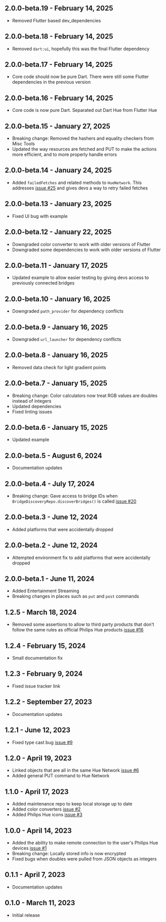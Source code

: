 ## 2.0.0-beta.19 - February 14, 2025

- Removed Flutter based dev_dependencies

## 2.0.0-beta.18 - February 14, 2025

- Removed `dart:ui`, hopefully this was the final Flutter dependency

## 2.0.0-beta.17 - February 14, 2025

- Core code should now be pure Dart. There were still some Flutter dependencies in the previous version

## 2.0.0-beta.16 - February 14, 2025

- Core code is now pure Dart. Separated out Dart Hue from Flutter Hue

## 2.0.0-beta.15 - January 27, 2025

- Breaking change: Removed the hashers and equality checkers from Misc Tools
- Updated the way resources are fetched and PUT to make the actions more efficient, and to more properly handle errors

## 2.0.0-beta.14 - January 24, 2025

- Added `failedFetches` and related methods to `HueNetwork`. This addresses [issue #25](https://github.com/babincc/flutter_workshop/issues/25) and gives devs a way to retry failed fetches

## 2.0.0-beta.13 - January 23, 2025

- Fixed UI bug with example

## 2.0.0-beta.12 - January 22, 2025

- Downgraded color converter to work with older versions of Flutter
- Downgraded some dependencies to work with older versions of Flutter

## 2.0.0-beta.11 - January 17, 2025

- Updated example to allow easier testing by giving devs access to previously connected bridges

## 2.0.0-beta.10 - January 16, 2025

- Downgraded `path_provider` for dependency conflicts

## 2.0.0-beta.9 - January 16, 2025

- Downgraded `url_launcher` for dependency conflicts

## 2.0.0-beta.8 - January 16, 2025

- Removed data check for light gradient points

## 2.0.0-beta.7 - January 15, 2025

- Breaking change: Color calculators now treat RGB values are doubles instead of integers
- Updated dependencies
- Fixed linting issues

## 2.0.0-beta.6 - January 15, 2025

- Updated example

## 2.0.0-beta.5 - August 6, 2024

- Documentation updates

## 2.0.0-beta.4 - July 17, 2024

- Breaking change: Gave access to bridge IDs when `BridgeDiscoveryRepo.discoverBridges()` is called [issue #20](https://github.com/babincc/flutter_workshop/issues/20)

## 2.0.0-beta.3 - June 12, 2024

- Added platforms that were accidentally dropped

## 2.0.0-beta.2 - June 12, 2024

- Attempted environment fix to add platforms that were accidentally dropped

## 2.0.0-beta.1 - June 11, 2024

- Added Entertainment Streaming
- Breaking changes in places such as `put` and `post` commands

## 1.2.5 - March 18, 2024

- Removed some assertions to allow to third party products that don't follow the same rules as official Philips Hue products [issue #16](https://github.com/babincc/flutter_workshop/issues/16)

## 1.2.4 - February 15, 2024

- Small documentation fix

## 1.2.3 - February 9, 2024

- Fixed issue tracker link

## 1.2.2 - September 27, 2023

- Documentation updates

## 1.2.1 - June 12, 2023

- Fixed type cast bug [issue #9](https://github.com/babincc/flutter_workshop/issues/9)

## 1.2.0 - April 19, 2023

- Linked objects that are all in the same Hue Network [issue #6](https://github.com/babincc/flutter_workshop/issues/6)
- Added general PUT command to Hue Network

## 1.1.0 - April 17, 2023

- Added maintenance repo to keep local storage up to date
- Added color converters [issue #2](https://github.com/babincc/flutter_workshop/issues/2)
- Added Philips Hue icons [issue #3](https://github.com/babincc/flutter_workshop/issues/3)

## 1.0.0 - April 14, 2023

- Added the ability to make remote connection to the user's Philips Hue devices [issue #1](https://github.com/babincc/flutter_workshop/issues/1)
- Breaking change: Locally stored info is now encrypted
- Fixed bugs when doubles were pulled from JSON objects as integers

## 0.1.1 - April 7, 2023

- Documentation updates

## 0.1.0 - March 11, 2023

- Initial release

